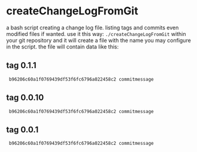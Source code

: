 # createChangeLogFromGit
a bash script creating a change log file. listing tags and commits even modified files if wanted.
use it this way: ```./createChangeLogFromGit``` within your git repository and it will create a
file with the name you may configure in the script. the file will contain data like this:

tag 0.1.1
---------
  
     b96206c60a1f0769439df53f6fc6796a022458c2 commitmessage
  


tag 0.0.10
---------
  
     b96206c60a1f0769439df53f6fc6796a022458c2 commitmessage


  
tag 0.0.1
---------
  
     b96206c60a1f0769439df53f6fc6796a022458c2 commitmessage



